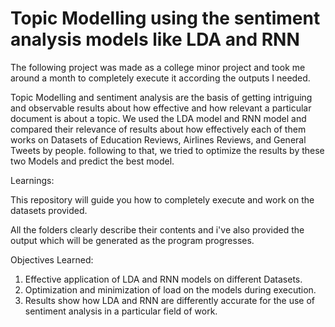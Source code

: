 # Topic Modelling using the sentiment analysis models like LDA and RNN

The following project was made as a college minor project and took me around a month to completely execute it according the outputs I needed.


Topic Modelling and sentiment analysis are the basis of getting intriguing and observable results about how effective and how relevant a particular document is about a topic. We used the LDA model and RNN model and compared their relevance of results about how effectively each of them works on Datasets of Education Reviews, Airlines Reviews, and General Tweets by people. following to that, we tried to optimize the results by these two Models and predict the best model.

Learnings: 

This repository will guide you how to completely execute and work on the datasets provided.

All the folders clearly describe their contents and i've also provided the output which will be generated as the program progresses.

Objectives Learned:

1. Effective application of LDA and RNN models on different Datasets.
2. Optimization and minimization of load on the models during execution.
3. Results show how LDA and RNN are differently accurate for the use of sentiment analysis in a particular field of work.

